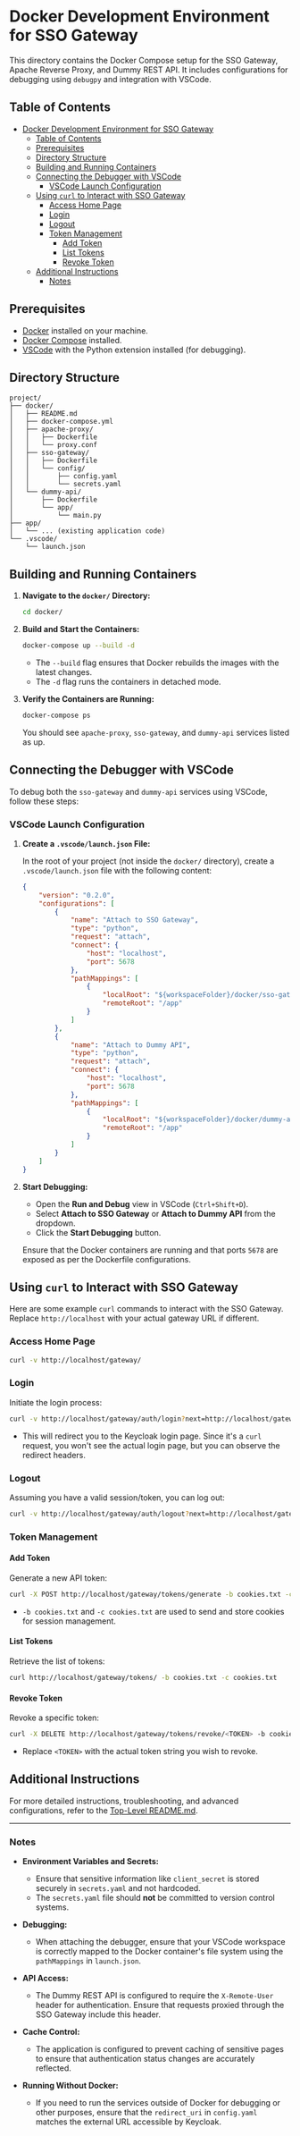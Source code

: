 # Docker Development Environment for SSO Gateway

This directory contains the Docker Compose setup for the SSO Gateway, Apache Reverse Proxy, and Dummy REST API. It includes configurations for debugging using `debugpy` and integration with VSCode.

## Table of Contents

- [Docker Development Environment for SSO Gateway](#docker-development-environment-for-sso-gateway)
  - [Table of Contents](#table-of-contents)
  - [Prerequisites](#prerequisites)
  - [Directory Structure](#directory-structure)
  - [Building and Running Containers](#building-and-running-containers)
  - [Connecting the Debugger with VSCode](#connecting-the-debugger-with-vscode)
    - [VSCode Launch Configuration](#vscode-launch-configuration)
  - [Using `curl` to Interact with SSO Gateway](#using-curl-to-interact-with-sso-gateway)
    - [Access Home Page](#access-home-page)
    - [Login](#login)
    - [Logout](#logout)
    - [Token Management](#token-management)
      - [Add Token](#add-token)
      - [List Tokens](#list-tokens)
      - [Revoke Token](#revoke-token)
  - [Additional Instructions](#additional-instructions)
    - [Notes](#notes)

## Prerequisites

- [Docker](https://www.docker.com/get-started) installed on your machine.
- [Docker Compose](https://docs.docker.com/compose/install/) installed.
- [VSCode](https://code.visualstudio.com/) with the Python extension installed (for debugging).

## Directory Structure

```
project/
├── docker/
│   ├── README.md
│   ├── docker-compose.yml
│   ├── apache-proxy/
│   │   ├── Dockerfile
│   │   └── proxy.conf
│   ├── sso-gateway/
│   │   ├── Dockerfile
│   │   └── config/
│   │       ├── config.yaml
│   │       └── secrets.yaml
│   └── dummy-api/
│       ├── Dockerfile
│       └── app/
│           └── main.py
├── app/
│   └── ... (existing application code)
└── .vscode/
    └── launch.json
```

## Building and Running Containers

1. **Navigate to the `docker/` Directory:**

   ```bash
   cd docker/
   ```

2. **Build and Start the Containers:**

   ```bash
   docker-compose up --build -d
   ```

   - The `--build` flag ensures that Docker rebuilds the images with the latest changes.
   - The `-d` flag runs the containers in detached mode.

3. **Verify the Containers are Running:**

   ```bash
   docker-compose ps
   ```

   You should see `apache-proxy`, `sso-gateway`, and `dummy-api` services listed as up.

## Connecting the Debugger with VSCode

To debug both the `sso-gateway` and `dummy-api` services using VSCode, follow these steps:

### VSCode Launch Configuration

1. **Create a `.vscode/launch.json` File:**

   In the root of your project (not inside the `docker/` directory), create a `.vscode/launch.json` file with the following content:

   ```json
   {
       "version": "0.2.0",
       "configurations": [
           {
               "name": "Attach to SSO Gateway",
               "type": "python",
               "request": "attach",
               "connect": {
                   "host": "localhost",
                   "port": 5678
               },
               "pathMappings": [
                   {
                       "localRoot": "${workspaceFolder}/docker/sso-gateway",
                       "remoteRoot": "/app"
                   }
               ]
           },
           {
               "name": "Attach to Dummy API",
               "type": "python",
               "request": "attach",
               "connect": {
                   "host": "localhost",
                   "port": 5678
               },
               "pathMappings": [
                   {
                       "localRoot": "${workspaceFolder}/docker/dummy-api",
                       "remoteRoot": "/app"
                   }
               ]
           }
       ]
   }
   ```

2. **Start Debugging:**

   - Open the **Run and Debug** view in VSCode (`Ctrl+Shift+D`).
   - Select **Attach to SSO Gateway** or **Attach to Dummy API** from the dropdown.
   - Click the **Start Debugging** button.

   Ensure that the Docker containers are running and that ports `5678` are exposed as per the Dockerfile configurations.

## Using `curl` to Interact with SSO Gateway

Here are some example `curl` commands to interact with the SSO Gateway. Replace `http://localhost` with your actual gateway URL if different.

### Access Home Page

```bash
curl -v http://localhost/gateway/
```

### Login

Initiate the login process:

```bash
curl -v http://localhost/gateway/auth/login?next=http://localhost/gateway/
```

- This will redirect you to the Keycloak login page. Since it's a `curl` request, you won't see the actual login page, but you can observe the redirect headers.

### Logout

Assuming you have a valid session/token, you can log out:

```bash
curl -v http://localhost/gateway/auth/logout?next=http://localhost/gateway/
```

### Token Management

#### Add Token

Generate a new API token:

```bash
curl -X POST http://localhost/gateway/tokens/generate -b cookies.txt -c cookies.txt
```

- `-b cookies.txt` and `-c cookies.txt` are used to send and store cookies for session management.

#### List Tokens

Retrieve the list of tokens:

```bash
curl http://localhost/gateway/tokens/ -b cookies.txt -c cookies.txt
```

#### Revoke Token

Revoke a specific token:

```bash
curl -X DELETE http://localhost/gateway/tokens/revoke/<TOKEN> -b cookies.txt -c cookies.txt
```

- Replace `<TOKEN>` with the actual token string you wish to revoke.

## Additional Instructions

For more detailed instructions, troubleshooting, and advanced configurations, refer to the [Top-Level README.md](../README.md).

---

### Notes

- **Environment Variables and Secrets:**
  - Ensure that sensitive information like `client_secret` is stored securely in `secrets.yaml` and not hardcoded.
  - The `secrets.yaml` file should **not** be committed to version control systems.

- **Debugging:**
  - When attaching the debugger, ensure that your VSCode workspace is correctly mapped to the Docker container's file system using the `pathMappings` in `launch.json`.

- **API Access:**
  - The Dummy REST API is configured to require the `X-Remote-User` header for authentication. Ensure that requests proxied through the SSO Gateway include this header.

- **Cache Control:**
  - The application is configured to prevent caching of sensitive pages to ensure that authentication status changes are accurately reflected.

- **Running Without Docker:**
  - If you need to run the services outside of Docker for debugging or other purposes, ensure that the `redirect_uri` in `config.yaml` matches the external URL accessible by Keycloak.
